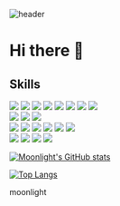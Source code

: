 ![header](https://capsule-render.vercel.app/api?type=rect&color=gradient&height=300&section=header&text=Moonlight's%20GitHub&fontSize=85&animation=fadeIn)
</br>

# Hi there 👋 

## Skills
<p>
<img src="https://img.shields.io/badge/HTML-E34F26?style=flat-square&logo=HTML5&logoColor=white"/> 
<img src="https://img.shields.io/badge/CSS3-1572B6?style=flat-square&logo=CSS3&logoColor=white"/> 
  <img src="https://img.shields.io/badge/JavaScript-F7DF1E?style=flat-square&logo=JavaScript&logoColor=white"/>
<img src="https://img.shields.io/badge/React-61DAFB?style=flat-square&logo=React&logoColor=white"/> 
  <img src="https://img.shields.io/badge/StyledComponents-DB7093?style=flat-square&logo=styled-components&logoColor=white"/>  
  <img src="https://img.shields.io/badge/TypeScript-3178C6?style=flat-square&logo=TypeScript&logoColor=white"/> 
 
<img src="https://img.shields.io/badge/Prettier-F7B93E?style=flat-square&logo=Prettier&logoColor=white"/> 
<img src="https://img.shields.io/badge/VSCode-007ACC?style=flat-square&logo=Visual Studio Code&logoColor=white"/> 
 <br>
  
 <img src="https://img.shields.io/badge/Adobe XD-FF61F6?style=flat-square&logo=Adobe XD&logoColor=white"/>
  <img src="https://img.shields.io/badge/Adobe Photoshop-31A8FF?style=flat-square&logo=Adobe Photoshop&logoColor=white"/>
  <img src="https://img.shields.io/badge/Adobe Premiere Pro-9999FF?style=flat-square&logo=Adobe Premiere Pro&logoColor=white"/>
  <br>
  <img src="https://img.shields.io/badge/Google Colab-F9AB00?style=flat-square&logo=Google Colab&logoColor=white"/> 
<img src="https://img.shields.io/badge/TensorFlow-FF6F00?style=flat-square&logo=TensorFlow&logoColor=white"/> 
 
  <img src="https://img.shields.io/badge/scikit learn-F7931E?style=flat-square&logo=scikit-learn&logoColor=white"/> 

 <img src="https://img.shields.io/badge/Jupyter-F37626?style=flat-square&logo=Jupyter&logoColor=white"/>
   <img src="https://img.shields.io/badge/NumPy-013243?style=flat-square&logo=NumPy&logoColor=white"/> 
   <img src="https://img.shields.io/badge/pandas-150458?style=flat-square&logo=pandas&logoColor=white"/>  
  <br>
  <img src="https://img.shields.io/badge/Python-3776AB?style=flat-square&logo=Python&logoColor=white"/> 
<img src="https://img.shields.io/badge/C-00599C?style=flat-square&logo=C&logoColor=white"/> 
<img src="https://img.shields.io/badge/C++-00599C?style=flat-square&logo=C&logoColor=white"/> 
<img src="https://img.shields.io/badge/Java-007396?style=flat-square&logo=Java&logoColor=white"/> 
</p>

[![Moonlight's GitHub stats](https://github-readme-stats.vercel.app/api?username=artist-moonlight&count_private=true&show_icons=true)](https://github.com/anuraghazra/github-readme-stats)


[![Top Langs](https://github-readme-stats.vercel.app/api/top-langs/?username=artist-moonlight&count_private=true)
](https://github.com/anuraghazra/github-readme-stats)

moonlight
<!--
**artist-moonlight/artist-moonlight** is a ✨ _special_ ✨ repository because its `README.md` (this file) appears on your GitHub profile.

Here are some ideas to get you started:

- 🔭 I’m currently working on ... studying2 exam
- 🌱 I’m currently learning ... machine learning
- 👯 I’m looking to collaborate on ... 시험기간12345678910
- 🤔 I’m looking for help with ...
- 💬 Ask me about ...
- 📫 How to reach me: ...
- 😄 Pronouns: ...
- ⚡ Fun fact: ...
-->
